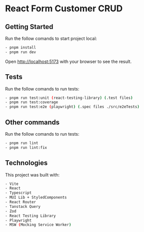 # React Form Customer CRUD

## Getting Started

Run the follow comands to start project local:

```bash
- pnpm install
- pnpm run dev
```

Open [http://localhost:5173](http://localhost:5173) with your browser to see the result.

## Tests

Run the follow comands to run tests:

```bash
- pnpm run test:unit (react-testing-library) (.test files)
- pnpm run test:coverage
- pnpm run test:e2e (playwright) (.spec files ./src/e2eTests)
```

## Other commands

Run the follow comands to run tests:

```bash
- pnpm run lint
- pnpm run lint:fix
```

## Technologies

This project was built with:

```bash
- Vite
- React
- Typescript
- MUI Lib + StyledComponents
- React Router
- Tanstack Query
- Zod
- React Testing Library
- Playwright
- MSW (Mocking Service Worker)
```
